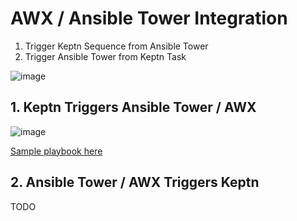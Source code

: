 # AWX / Ansible Tower Integration

1. Trigger Keptn Sequence from Ansible Tower
2. Trigger Ansible Tower from Keptn Task

![image](https://user-images.githubusercontent.com/26523841/173012175-76f83339-232a-4667-90fb-610cd0c0f6e9.png)


## 1. Keptn Triggers Ansible Tower / AWX

![image](https://user-images.githubusercontent.com/26523841/173013658-6b676856-612d-4bfc-9b38-8de4abe5508f.png)

[Sample playbook here](keptn_triggers_ansible.sample.playbook.yaml)

## 2. Ansible Tower / AWX Triggers Keptn
TODO
